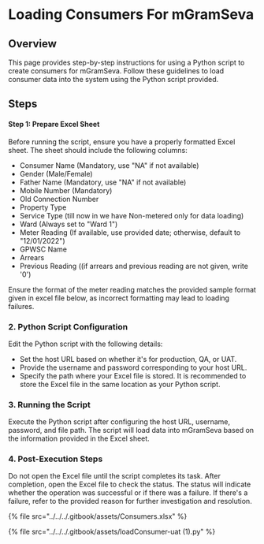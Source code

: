 # Loading Consumers For mGramSeva

## Overview

This page provides step-by-step instructions for using a Python script to create consumers for mGramSeva. Follow these guidelines to load consumer data into the system using the Python script provided.

## Steps

#### Step 1: Prepare Excel Sheet

Before running the script, ensure you have a properly formatted Excel sheet. The sheet should include the following columns:

* Consumer Name (Mandatory, use "NA" if not available)
* Gender (Male/Female)
* Father Name (Mandatory, use "NA" if not available)
* Mobile Number (Mandatory)
* Old Connection Number
* Property Type
* Service Type (till now in we have Non-metered only for data loading)
* Ward (Always set to "Ward 1")
* Meter Reading (If available, use provided date; otherwise, default to "12/01/2022")
* GPWSC Name
* Arrears
* Previous Reading ((if arrears and previous reading are not given, write '0')

Ensure the format of the meter reading matches the provided sample format given in excel file below, as incorrect formatting may lead to loading failures.

### 2. Python Script Configuration

Edit the Python script with the following details:

* Set the host URL based on whether it's for production, QA, or UAT.
* Provide the username and password corresponding to your host URL.
* Specify the path where your Excel file is stored. It is recommended to store the Excel file in the same location as your Python script.

### 3. Running the Script

Execute the Python script after configuring the host URL, username, password, and file path. The script will load data into mGramSeva based on the information provided in the Excel sheet.

### 4. Post-Execution Steps

Do not open the Excel file until the script completes its task. After completion, open the Excel file to check the status. The status will indicate whether the operation was successful or if there was a failure. If there's a failure, refer to the provided reason for further investigation and resolution.

{% file src="../../../.gitbook/assets/Consumers.xlsx" %}

{% file src="../../../.gitbook/assets/loadConsumer-uat (1).py" %}
